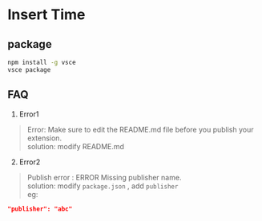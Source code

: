 # Insert Time

## package

```sh
npm install -g vsce
vsce package
```

## FAQ

1. Error1

> Error: Make sure to edit the README.md file before you publish your extension.  
> solution: modify README.md  

2. Error2

> Publish error : ERROR Missing publisher name.  
> solution: modify `package.json` , add `publisher`  
> eg:  

```json
"publisher": "abc"
```
